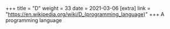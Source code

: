 +++
title = "D"
weight = 33
date = 2021-03-06
[extra]
link = "https://en.wikipedia.org/wiki/D_(programming_language)"
+++
A programming language

